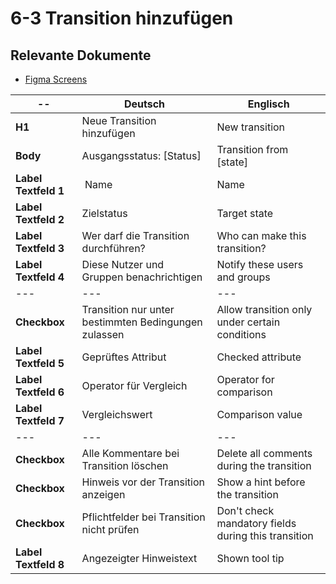 # 6-3 Transition hinzufügen

## Relevante Dokumente

* [Figma Screens](https://www.figma.com/file/ObpEGoczbPSUsnoH7aPFLbdy/Workflow-Generator-Screens?node-id=93%3A645)

-- | Deutsch | Englisch
---|---|---
**H1** | Neue Transition hinzufügen | New transition
**Body** | Ausgangsstatus: [Status] | Transition from [state]
**Label Textfeld 1** | Name | Name
**Label Textfeld 2** | Zielstatus | Target state
**Label Textfeld 3** | Wer darf die Transition durchführen? | Who can make this transition?
**Label Textfeld 4** | Diese Nutzer und Gruppen benachrichtigen | Notify these users and groups
---|---|---
**Checkbox** | Transition nur unter bestimmten Bedingungen zulassen | Allow transition only under certain conditions
**Label Textfeld 5** | Geprüftes Attribut | Checked attribute
**Label Textfeld 6** | Operator für Vergleich | Operator for comparison
**Label Textfeld 7** | Vergleichswert | Comparison value
--- | --- | ---
**Checkbox** | Alle Kommentare bei Transition löschen | Delete all comments during the transition
**Checkbox** | Hinweis vor der Transition anzeigen | Show a hint before the transition
**Checkbox** | Pflichtfelder bei Transition nicht prüfen | Don't check mandatory fields during this transition
**Label Textfeld 8** | Angezeigter Hinweistext | Shown tool tip
